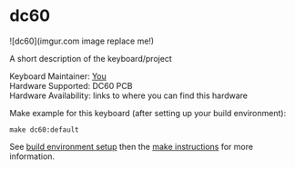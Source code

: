 # dc60

![dc60](imgur.com image replace me!)

A short description of the keyboard/project

Keyboard Maintainer: [You](https://github.com/yourusername)  
Hardware Supported: DC60 PCB  
Hardware Availability: links to where you can find this hardware

Make example for this keyboard (after setting up your build environment):

    make dc60:default

See [build environment setup](https://docs.qmk.fm/build_environment_setup.html) then the [make instructions](https://docs.qmk.fm/make_instructions.html) for more information.
